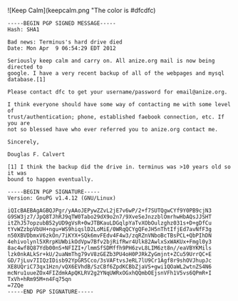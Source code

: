 
![Keep Calm](keepcalm.png "The color is #dfcdfc)

    -----BEGIN PGP SIGNED MESSAGE-----
    Hash: SHA1
    
    Bad news: Terminus's hard drive died
    Date: Mon Apr  9 06:54:29 EDT 2012
    
    Seriously keep calm and carry on. All anize.org mail is now being directed to 
    google. I have a very recent backup of all of the webpages and mysql 
    database.[1]
    
    Please contact dfc to get your username/password for email@anize.org.
    
    I think everyone should have some way of contacting me with some level of 
    trust/authentication; phone, established faebook connection, etc. If you are 
    not so blessed have who ever referred you to anize.org contact me.
    
    Sincerely, 
    
    Douglas F. Calvert
    
    [1] I think the backup did the drive in. terminus was >10 years old so it was 
    bound to happen eventually.
     
    -----BEGIN PGP SIGNATURE-----
    Version: GnuPG v1.4.12 (GNU/Linux)
    
    iQIcBAEBAgAGBQJPgr/yAAoJEPywZZvL2jE7v6wP/2+f7SUTQgwCYf9Y0PB9cjN3
    G9SW3jz7/JpQ8TJhRJ9qTW0Tabo29dX9o2n7/9XveSeJnzzblOmrhwHbAQsJJSHT
    itZhJ57opzubB52yUD9gVsR+0wJTBKauLDGqlpYaTvXObOulzghz031s+D+gDfCu
    tYvWZzbpVbUH+ngu+WS9hiqslD2LoMiE/0WRqQCYgQFeJH5nThtIfjEd7avNfF3g
    n50XBVDbmxV6zkOn/7iKYX+SQk6mvFEdv4F4w3/zqRZnVNboBcTBsPCL+QbPIhDN
    4ehivolynl5XRrpKUWbikOdVpw7Bfv2bjRifRwr4Ulk82AwlxSxWAKUx+Fmgl0y3
    8ac4wf8Q87Ydb00nS+NFIZI+/lmmSfSDMffh9PH6zvL8LIM6zt8n//eaVBYKMils
    lzk0nkALkSr+kU/2uaNmThg79vV8zGEZb3PU4oH0PJRkZyGmjnt+ZCu59UrrQC+E
    GD/7jLuv7IIQzIDisb92YpGR5Cco/3sVAFtvsJeRL7lU9Cr1Agf8r9shOVJhupJc
    XE8UQriC73qx1Hzn/vQX6EVhdB/SzCBf6ZpdKCBbZjaVS+gwi1QOaWL2wtnZS4N6
    mcNru1uueZOx4FIZdmkApQKLRV2g2YNqUWRxOGxhQQmbOEjsnVFh1V5vs6QPmR+I
    TxVh+hRm95M+n4Fq75qn
    =7ZQe
    -----END PGP SIGNATURE-----

